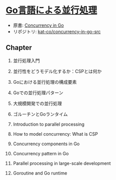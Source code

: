# [Go言語による並行処理](https://www.oreilly.co.jp/books/9784873118468/)
* 原書: [Concurrency in Go](http://shop.oreilly.com/product/0636920046189.do)
* リポジトリ: [kat-co/concurrency-in-go-src](https://github.com/kat-co/concurrency-in-go-src)

## Chapter
1. 並行処理入門
2. 並行性をどうモデル化するか：CSPとは何か
3. Goにおける並行処理の構成要素
4. Goでの並行処理パターン
5. 大規模開発での並行処理
6. ゴルーチンとGoランタイム

1. Introduction to parallel processing
2. How to model concurrency: What is CSP
3. Concurrency components in Go
4. Concurrency pattern in Go
5. Parallel processing in large-scale development
6. Goroutine and Go runtime
